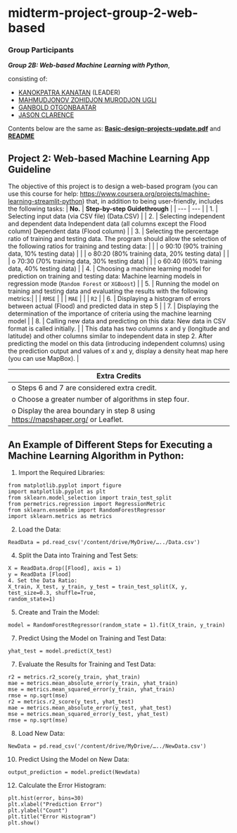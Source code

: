 # midterm-project-group-2-web-based
### Group Participants
***Group 2B: Web-based Machine Learning with Python***, 

consisting of:
  + [KANOKPATRA KANATAN](https://github.com/POSTTTT) (LEADER)
  + [MAHMUDJONOV ZOHIDJON MURODJON UGLI](https://github.com/zohidjon-m)
  + [GANBOLD OTGONBAATAR](Otgonbaatar)
  + [JASON CLARENCE](https://github.com/realjyce)

Contents below are the same as: **[Basic-design-projects-update.pdf](https://github.com/realjyce/midterm-project-group-2-web-based/blob/main/Basic%20design%20projects-Update.pdf)** and **[README](./README.md)**

## Project 2: Web-based Machine Learning App Guideline

The objective of this project is to design a web-based program (you can use this course for help: 
https://www.coursera.org/projects/machine-learning-streamlit-python) that, in addition to being 
user-friendly, includes the following tasks:
| **No.** | **Step-by-step Guidethrough** |
| --- | --- |
| 1. | Selecting input data (via CSV file) (Data.CSV) |
| 2. | Selecting independent and dependent data Independent data (all columns except the Flood column) Dependent data (Flood column) |
| 3. | Selecting the percentage ratio of training and testing data. The program should allow the selection of the following ratios for training and testing data: |
  | | o   90:10 (90% training data, 10% testing data) |
  | | o   80:20 (80% training data, 20% testing data) |
  | | o   70:30 (70% training data, 30% testing data) |
  | | o   60:40 (60% training data, 40% testing data) |
| 4. | Choosing a machine learning model for prediction on training and testing data: Machine learning models in regression mode (`Random Forest` or `XGBoost`) |
| 5. | Running the model on training and testing data and evaluating the results with the following metrics:|
| | `RMSE` |
| | `MAE` |
| | `R2` |
| 6. | Displaying a histogram of errors between actual (Flood) and predicted data in step 5 |
| 7. | Displaying the determination of the importance of criteria using the machine learning model |
| 8. |  Calling new data and predicting on this data: New data in CSV format is called initially. 
| | This data has two columns x and y (longitude and latitude) and other columns similar to independent data in step 2. After predicting the model on this data (introducing independent columns) using the prediction output and values of x and y, display a density heat map here (you can use MapBox). |

| Extra Credits |
| --- |
|o Steps 6 and 7 are considered extra credit. |
|o Choose a greater number of algorithms in step four.|
|o Display the area boundary in step 8 using https://mapshaper.org/ or Leaflet.|

## An Example of Different Steps for Executing a Machine Learning Algorithm in Python:
1. Import the Required Libraries:
```import numpy as np
from matplotlib.pyplot import figure
import matplotlib.pyplot as plt
from sklearn.model_selection import train_test_split
from permetrics.regression import RegressionMetric
from sklearn.ensemble import RandomForestRegressor
import sklearn.metrics as metrics
```
2. Load the Data:
```
ReadData = pd.read_csv('/content/drive/MyDrive/…../Data.csv')
```
4. Split the Data into Training and Test Sets:
```
X = ReadData.drop([Flood], axis = 1) 
y = ReadData [Flood]
4. Set the Data Ratio:
X_train, X_test, y_train, y_test = train_test_split(X, y, test_size=0.3, shuffle=True, 
random_state=1)
```
5. Create and Train the Model:
```
model = RandomForestRegressor(random_state = 1).fit(X_train, y_train)
```
7. Predict Using the Model on Training and Test Data:
```yhat_train = model.predict(X_train)
yhat_test = model.predict(X_test)
```
7. Evaluate the Results for Training and Test Data:
```
r2 = metrics.r2_score(y_train, yhat_train)
mae = metrics.mean_absolute_error(y_train, yhat_train)
mse = metrics.mean_squared_error(y_train, yhat_train)
rmse = np.sqrt(mse)
r2 = metrics.r2_score(y_test, yhat_test)
mae = metrics.mean_absolute_error(y_test, yhat_test)
mse = metrics.mean_squared_error(y_test, yhat_test)
rmse = np.sqrt(mse)
```
8. Load New Data:
```
NewData = pd.read_csv('/content/drive/MyDrive/…../NewData.csv')
```
10. Predict Using the Model on New Data:
```
output_prediction = model.predict(Newdata)
```
12. Calculate the Error Histogram:
```error = y_test - y_test_pred
plt.hist(error, bins=30)
plt.xlabel("Prediction Error")
plt.ylabel("Count")
plt.title("Error Histogram")
plt.show()
```

